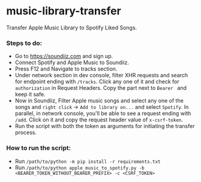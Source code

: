 # music-library-transfer
Transfer Apple Music Library to Spotify Liked Songs.

### Steps to do:
- Go to https://soundiiz.com and sign up.
- Connect Spotify and Apple Music to Soundiiz.
- Press F12 and Navigate to tracks section.
- Under network section in dev console, filter XHR requests and search for endpoint ending with `/tracks`. Click any one of it and check for `authorization` in Request Headers. Copy the part next to `Bearer ` and keep it safe.
- Now in Soundiiz, Filter Apple music songs and select any one of the songs and `right click` -> `Add to library on...` and select `Spotify`. In parallel, in network console, you'll be able to see a request ending with `/add`. Click on it and copy the request header value of `x-csrf-token`.
- Run the script with both the token as arguments for initiating the transfer process.

### How to run the script:
- Run `/path/to/python -m pip install -r requirements.txt`
- Run `/path/to/python apple_music_to_spotify.py -b <BEARER_TOKEN_WITHOUT_BEARER_PREFIX> -c <CSRF_TOKEN>`
